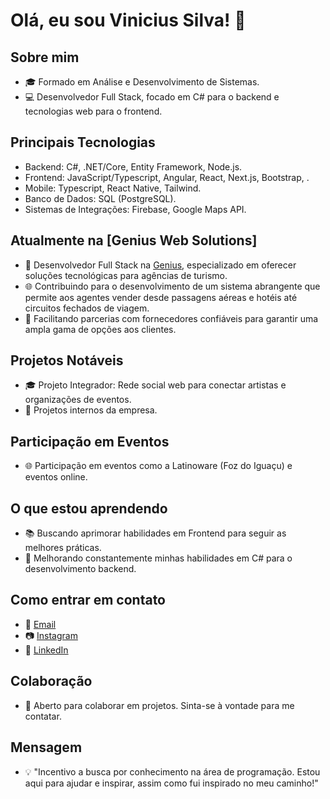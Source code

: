 # Olá, eu sou Vinicius Silva! 👋

## Sobre mim
- 🎓 Formado em Análise e Desenvolvimento de Sistemas.
- 💻 Desenvolvedor Full Stack, focado em C# para o backend e tecnologias web para o frontend.

## Principais Tecnologias
- Backend: C#, .NET/Core, Entity Framework, Node.js.
- Frontend: JavaScript/Typescript, Angular, React, Next.js, Bootstrap, .
- Mobile: Typescript, React Native, Tailwind.
- Banco de Dados: SQL (PostgreSQL).
- Sistemas de Integrações: Firebase, Google Maps API.

## Atualmente na [Genius Web Solutions]
- 💼 Desenvolvedor Full Stack na [Genius](https://www.geniusws.com.br/), especializado em oferecer soluções tecnológicas para agências de turismo.
- 🌐 Contribuindo para o desenvolvimento de um sistema abrangente que permite aos agentes vender desde passagens aéreas e hotéis até circuitos fechados de viagem.
- 🛫 Facilitando parcerias com fornecedores confiáveis para garantir uma ampla gama de opções aos clientes.

## Projetos Notáveis
- 🎓 Projeto Integrador: Rede social web para conectar artistas e organizações de eventos.
- 🚀 Projetos internos da empresa.

## Participação em Eventos
- 🌐 Participação em eventos como a Latinoware (Foz do Iguaçu) e eventos online.

## O que estou aprendendo
- 📚 Buscando aprimorar habilidades em Frontend para seguir as melhores práticas.
- 🚀 Melhorando constantemente minhas habilidades em C# para o desenvolvimento backend.

## Como entrar em contato
- 📧 [Email](mailto:viniciussilvapereira24@gmail.com)
- 📷 <a href="https://www.instagram.com/viniciussp.2407/" target="_blank">Instagram</a>
- 👥 <a href="https://www.linkedin.com/in/vinicius-silva-pereira-626103207/" target="_blank">LinkedIn</a>

## Colaboração
- 🤝 Aberto para colaborar em projetos. Sinta-se à vontade para me contatar.

## Mensagem
- 💡 "Incentivo a busca por conhecimento na área de programação. Estou aqui para ajudar e inspirar, assim como fui inspirado no meu caminho!"


